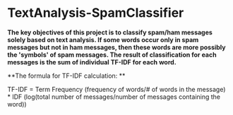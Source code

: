 # TextAnalysis-SpamClassifier  
**The key objectives of this project is to classify spam/ham messages solely based on text analysis. If some words occur only in spam messages but not in ham messages, then these words are more possibly the 'symbols' of spam messages. The result of classification for each messages is the sum of individual TF-IDF for each word.**  

**The formula for TF-IDF calculation: **

TF-IDF = Term Frequency (frequency of words/# of words in the message) * IDF (log(total number of messages/number of messages containing the word))
